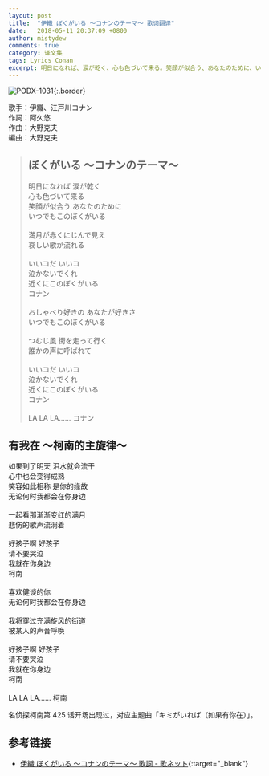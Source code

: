 ```yaml
---
layout: post
title:  "伊織 ぼくがいる 〜コナンのテーマ〜 歌词翻译"
date:   2018-05-11 20:37:09 +0800
author: mistydew
comments: true
category: 译文集
tags: Lyrics Conan
excerpt: 明日になれば、涙が乾く、心も色づいて来る。笑顔が似合う、あなたのために、いつでもこのぼくがいる。
---
```

![PODX-1031](https://www.generasia.com/w/images/6/6f/IORI_BGI_S.jpg){:.border}

歌手：伊織、江戸川コナン<br>
作詞：阿久悠<br>
作曲：大野克夫<br>
編曲：大野克夫

<blockquote class="lyric-original">
  <h2>ぼくがいる 〜コナンのテーマ〜</h2>
  <p>
    明日になれば 涙が乾く<br>
    心も色づいて来る<br>
    笑顔が似合う あなたのために<br>
    いつでもこのぼくがいる<br>
    <br>
    満月が赤くにじんで見え<br>
    哀しい歌が流れる<br>
    <br>
    いいコだ いいコ<br>
    泣かないでくれ<br>
    近くにこのぼくがいる<br>
    コナン<br>
    <br>
    おしゃべり好きの あなたが好きさ<br>
    いつでもこのぼくがいる<br>
    <br>
    つむじ風 街を走って行く<br>
    誰かの声に呼ばれて<br>
    <br>
    いいコだ いいコ<br>
    泣かないでくれ<br>
    近くにこのぼくがいる<br>
    コナン<br>
    <br>
    LA LA LA...... コナン
  </p>
</blockquote>

<div class="lyric-translation">
  <h2>有我在 ～柯南的主旋律～</h2>
  <p>
    如果到了明天 泪水就会流干<br>
    心中也会变得成熟<br>
    笑容如此相称 是你的缘故<br>
    无论何时我都会在你身边<br>
    <br>
    一起看那渐渐变红的满月<br>
    悲伤的歌声流淌着<br>
    <br>
    好孩子啊 好孩子<br>
    请不要哭泣<br>
    我就在你身边<br>
    柯南<br>
    <br>
    喜欢健谈的你<br>
    无论何时我都会在你身边<br>
    <br>
    我将穿过充满旋风的街道<br>
    被某人的声音呼唤<br>
    <br>
    好孩子啊 好孩子<br>
    请不要哭泣<br>
    我就在你身边<br>
    柯南<br>
    <br>
    LA LA LA...... 柯南
  </p>
</div>

名侦探柯南第 425 话开场出现过，对应主题曲「キミがいれば（如果有你在）」。

## 参考链接

* [伊織 ぼくがいる 〜コナンのテーマ〜 歌詞 - 歌ネット](https://www.uta-net.com/song/14305/){:target="_blank"}
